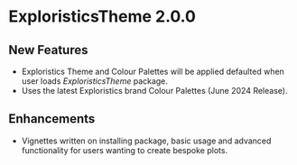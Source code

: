 # ExploristicsTheme 2.0.0

## New Features

* Exploristics Theme and Colour Palettes will be applied defaulted when user
loads *ExploristicsTheme* package.
* Uses the latest Exploristics brand Colour Palettes (June 2024 Release).

## Enhancements

* Vignettes written on installing package, basic usage and advanced functionality
for users wanting to create bespoke plots.
